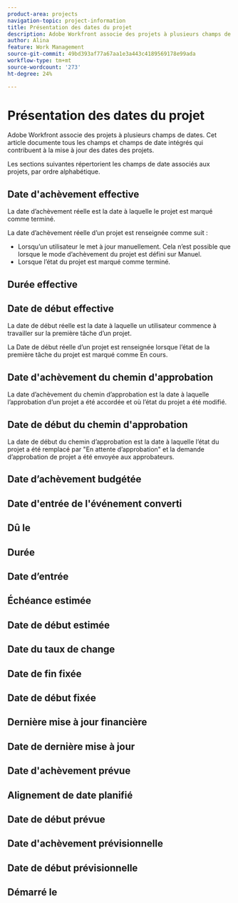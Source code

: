 ```yaml
---
product-area: projects
navigation-topic: project-information
title: Présentation des dates du projet
description: Adobe Workfront associe des projets à plusieurs champs de dates. Cet article documente tous les champs de date intégrés pour les projets.
author: Alina
feature: Work Management
source-git-commit: 49bd393af77a67aa1e3a443c4189569178e99ada
workflow-type: tm+mt
source-wordcount: '273'
ht-degree: 24%

---
```



<!--add to TOC and miniTOC-->

# Présentation des dates du projet

Adobe Workfront associe des projets à plusieurs champs de dates. Cet article documente tous les champs et champs de date intégrés qui contribuent à la mise à jour des dates des projets.

Les sections suivantes répertorient les champs de date associés aux projets, par ordre alphabétique.

## Date d&#39;achèvement effective

La date d’achèvement réelle est la date à laquelle le projet est marqué comme terminé.

La date d’achèvement réelle d’un projet est renseignée comme suit :

* Lorsqu’un utilisateur le met à jour manuellement. Cela n’est possible que lorsque le mode d’achèvement du projet est défini sur Manuel.
* Lorsque l’état du projet est marqué comme terminé.

## Durée effective

## Date de début effective

La date de début réelle est la date à laquelle un utilisateur commence à travailler sur la première tâche d’un projet.

La Date de début réelle d’un projet est renseignée lorsque l’état de la première tâche du projet est marqué comme En cours.

## Date d&#39;achèvement du chemin d&#39;approbation

La date d’achèvement du chemin d’approbation est la date à laquelle l’approbation d’un projet a été accordée et où l’état du projet a été modifié.

## Date de début du chemin d&#39;approbation

La date de début du chemin d’approbation est la date à laquelle l’état du projet a été remplacé par &quot;En attente d’approbation&quot; et la demande d’approbation de projet a été envoyée aux approbateurs.

## Date d’achèvement budgétée

## Date d&#39;entrée de l&#39;événement converti

## Dû le

## Durée

## Date d’entrée

## Échéance estimée

## Date de début estimée

## Date du taux de change

## Date de fin fixée

## Date de début fixée

## Dernière mise à jour financière

## Date de dernière mise à jour

## Date d&#39;achèvement prévue

## Alignement de date planifié

## Date de début prévue

## Date d&#39;achèvement prévisionnelle

## Date de début prévisionnelle

## Démarré le






